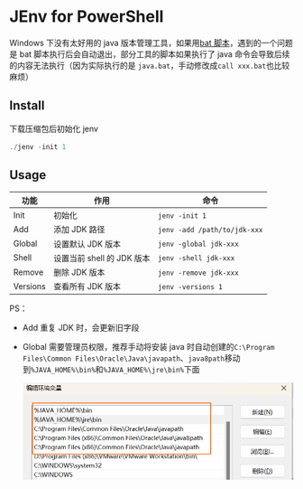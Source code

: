 # JEnv for PowerShell

Windows 下没有太好用的 java 版本管理工具，如果用[bat 脚本](https://github.com/FelixSelter/JEnv-for-Windows)，遇到的一个问题是 bat 脚本执行后会自动退出，部分工具的脚本如果执行了 java 命令会导致后续的内容无法执行（因为实际执行的是 `java.bat`，手动修改成`call xxx.bat`也比较麻烦）

## Install

下载压缩包后初始化 jenv

```powershell
./jenv -init 1
```

## Usage

| 功能     | 作用                       | 命令                         |
| -------- | -------------------------- | ---------------------------- |
| Init     | 初始化                     | `jenv -init 1`               |
| Add      | 添加 JDK 路径              | `jenv -add /path/to/jdk-xxx` |
| Global   | 设置默认 JDK 版本          | `jenv -global jdk-xxx`       |
| Shell    | 设置当前 shell 的 JDK 版本 | `jenv -shell jdk-xxx`        |
| Remove   | 删除 JDK 版本              | `jenv -remove jdk-xxx`       |
| Versions | 查看所有 JDK 版本          | `jenv -versions 1`           |

PS：

- Add 重复 JDK 时，会更新旧字段
- Global 需要管理员权限，推荐手动将安装 java 时自动创建的`C:\Program Files\Common Files\Oracle\Java\javapath`、`java8path`移动到`%JAVA_HOME%\bin%`和`%JAVA_HOME%\jre\bin%`下面

  ![1](assets/image1.png)
